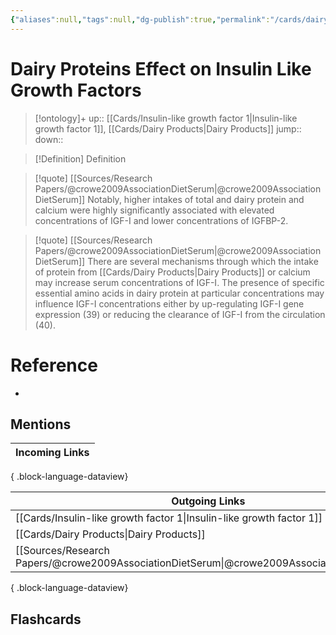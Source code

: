 ```yaml
---
{"aliases":null,"tags":null,"dg-publish":true,"permalink":"/cards/dairy-proteins-effect-on-insulin-like-growth-factors/","dgPassFrontmatter":true}
---
```


# Dairy Proteins Effect on Insulin Like Growth Factors

> [!ontology]+
> up:: [[Cards/Insulin-like growth factor 1\|Insulin-like growth factor 1]], [[Cards/Dairy Products\|Dairy Products]]
> jump:: 
> down:: 

> [!Definition] Definition

> [!quote] [[Sources/Research Papers/@crowe2009AssociationDietSerum\|@crowe2009AssociationDietSerum]]
> Notably, higher intakes of total and dairy protein and calcium were highly significantly associated with elevated concentrations of IGF-I and lower concentrations of IGFBP-2.

> [!quote] [[Sources/Research Papers/@crowe2009AssociationDietSerum\|@crowe2009AssociationDietSerum]]
> There are several mechanisms through which the intake of protein from [[Cards/Dairy Products\|Dairy Products]] or calcium may increase serum concentrations of IGF-I. The presence of specific essential amino acids in dairy protein at particular concentrations may influence IGF-I concentrations either by up-regulating IGF-I gene expression (39) or reducing the clearance of IGF-I from the circulation (40).

# Reference

- 

## Mentions

| Incoming Links |
| -------------- |

{ .block-language-dataview}

| Outgoing Links                                                                                |
| --------------------------------------------------------------------------------------------- |
| [[Cards/Insulin-like growth factor 1\|Insulin-like growth factor 1]]                       |
| [[Cards/Dairy Products\|Dairy Products]]                                                   |
| [[Sources/Research Papers/@crowe2009AssociationDietSerum\|@crowe2009AssociationDietSerum]] |

{ .block-language-dataview}

## Flashcards